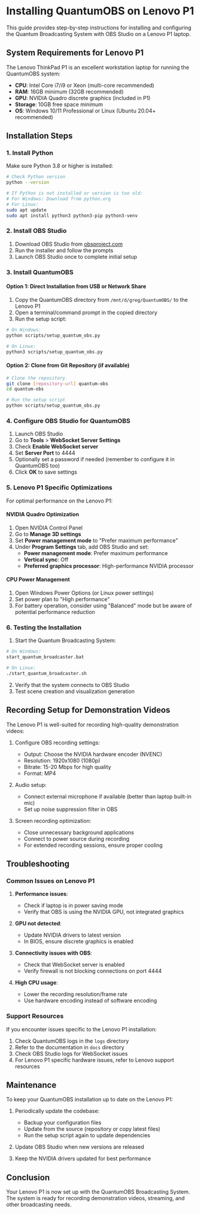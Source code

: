 # Installing QuantumOBS on Lenovo P1

This guide provides step-by-step instructions for installing and configuring the Quantum Broadcasting System with OBS Studio on a Lenovo P1 laptop.

## System Requirements for Lenovo P1

The Lenovo ThinkPad P1 is an excellent workstation laptop for running the QuantumOBS system:

- **CPU**: Intel Core i7/i9 or Xeon (multi-core recommended)
- **RAM**: 16GB minimum (32GB recommended)
- **GPU**: NVIDIA Quadro discrete graphics (included in P1) 
- **Storage**: 10GB free space minimum
- **OS**: Windows 10/11 Professional or Linux (Ubuntu 20.04+ recommended)

## Installation Steps

### 1. Install Python

Make sure Python 3.8 or higher is installed:

```bash
# Check Python version
python --version

# If Python is not installed or version is too old:
# For Windows: Download from python.org
# For Linux:
sudo apt update
sudo apt install python3 python3-pip python3-venv
```

### 2. Install OBS Studio

1. Download OBS Studio from [obsproject.com](https://obsproject.com/)
2. Run the installer and follow the prompts
3. Launch OBS Studio once to complete initial setup

### 3. Install QuantumOBS

#### Option 1: Direct Installation from USB or Network Share

1. Copy the QuantumOBS directory from `/mnt/d/greg/QuantumOBS/` to the Lenovo P1
2. Open a terminal/command prompt in the copied directory
3. Run the setup script:

```bash
# On Windows:
python scripts/setup_quantum_obs.py

# On Linux:
python3 scripts/setup_quantum_obs.py
```

#### Option 2: Clone from Git Repository (if available)

```bash
# Clone the repository
git clone [repository-url] quantum-obs
cd quantum-obs

# Run the setup script
python scripts/setup_quantum_obs.py
```

### 4. Configure OBS Studio for QuantumOBS

1. Launch OBS Studio
2. Go to **Tools** > **WebSocket Server Settings**
3. Check **Enable WebSocket server**
4. Set **Server Port** to 4444
5. Optionally set a password if needed (remember to configure it in QuantumOBS too)
6. Click **OK** to save settings

### 5. Lenovo P1 Specific Optimizations

For optimal performance on the Lenovo P1:

#### NVIDIA Quadro Optimization

1. Open NVIDIA Control Panel
2. Go to **Manage 3D settings**
3. Set **Power management mode** to "Prefer maximum performance"
4. Under **Program Settings** tab, add OBS Studio and set:
   - **Power management mode**: Prefer maximum performance
   - **Vertical sync**: Off
   - **Preferred graphics processor**: High-performance NVIDIA processor

#### CPU Power Management

1. Open Windows Power Options (or Linux power settings)
2. Set power plan to "High performance"
3. For battery operation, consider using "Balanced" mode but be aware of potential performance reduction

### 6. Testing the Installation

1. Start the Quantum Broadcasting System:

```bash
# On Windows:
start_quantum_broadcaster.bat

# On Linux:
./start_quantum_broadcaster.sh
```

2. Verify that the system connects to OBS Studio
3. Test scene creation and visualization generation

## Recording Setup for Demonstration Videos

The Lenovo P1 is well-suited for recording high-quality demonstration videos:

1. Configure OBS recording settings:
   - Output: Choose the NVIDIA hardware encoder (NVENC)
   - Resolution: 1920x1080 (1080p)
   - Bitrate: 15-20 Mbps for high quality
   - Format: MP4

2. Audio setup:
   - Connect external microphone if available (better than laptop built-in mic)
   - Set up noise suppression filter in OBS

3. Screen recording optimization:
   - Close unnecessary background applications
   - Connect to power source during recording
   - For extended recording sessions, ensure proper cooling

## Troubleshooting

### Common Issues on Lenovo P1

1. **Performance issues**: 
   - Check if laptop is in power saving mode
   - Verify that OBS is using the NVIDIA GPU, not integrated graphics

2. **GPU not detected**:
   - Update NVIDIA drivers to latest version
   - In BIOS, ensure discrete graphics is enabled

3. **Connectivity issues with OBS**:
   - Check that WebSocket server is enabled
   - Verify firewall is not blocking connections on port 4444

4. **High CPU usage**:
   - Lower the recording resolution/frame rate
   - Use hardware encoding instead of software encoding

### Support Resources

If you encounter issues specific to the Lenovo P1 installation:

1. Check QuantumOBS logs in the `logs` directory
2. Refer to the documentation in `docs` directory
3. Check OBS Studio logs for WebSocket issues
4. For Lenovo P1 specific hardware issues, refer to Lenovo support resources

## Maintenance

To keep your QuantumOBS installation up to date on the Lenovo P1:

1. Periodically update the codebase:
   - Backup your configuration files
   - Update from the source (repository or copy latest files)
   - Run the setup script again to update dependencies

2. Update OBS Studio when new versions are released
3. Keep the NVIDIA drivers updated for best performance

## Conclusion

Your Lenovo P1 is now set up with the QuantumOBS Broadcasting System. The system is ready for recording demonstration videos, streaming, and other broadcasting needs.